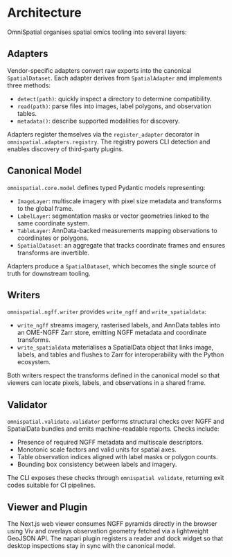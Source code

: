 # Architecture

OmniSpatial organises spatial omics tooling into several layers:

## Adapters

Vendor-specific adapters convert raw exports into the canonical `SpatialDataset`. Each adapter derives from `SpatialAdapter` and implements three methods:

- `detect(path)`: quickly inspect a directory to determine compatibility.
- `read(path)`: parse files into images, label polygons, and observation tables.
- `metadata()`: describe supported modalities for discovery.

Adapters register themselves via the `register_adapter` decorator in `omnispatial.adapters.registry`. The registry powers CLI detection and enables discovery of third-party plugins.

## Canonical Model

`omnispatial.core.model` defines typed Pydantic models representing:

- `ImageLayer`: multiscale imagery with pixel size metadata and transforms to the global frame.
- `LabelLayer`: segmentation masks or vector geometries linked to the same coordinate system.
- `TableLayer`: AnnData-backed measurements mapping observations to coordinates or polygons.
- `SpatialDataset`: an aggregate that tracks coordinate frames and ensures transforms are invertible.

Adapters produce a `SpatialDataset`, which becomes the single source of truth for downstream tooling.

## Writers

`omnispatial.ngff.writer` provides `write_ngff` and `write_spatialdata`:

- `write_ngff` streams imagery, rasterised labels, and AnnData tables into an OME-NGFF Zarr store, emitting NGFF metadata and coordinate transforms.
- `write_spatialdata` materialises a SpatialData object that links image, labels, and tables and flushes to Zarr for interoperability with the Python ecosystem.

Both writers respect the transforms defined in the canonical model so that viewers can locate pixels, labels, and observations in a shared frame.

## Validator

`omnispatial.validate.validator` performs structural checks over NGFF and SpatialData bundles and emits machine-readable reports. Checks include:

- Presence of required NGFF metadata and multiscale descriptors.
- Monotonic scale factors and valid units for spatial axes.
- Table observation indices aligned with label masks or polygon counts.
- Bounding box consistency between labels and imagery.

The CLI exposes these checks through `omnispatial validate`, returning exit codes suitable for CI pipelines.

## Viewer and Plugin

The Next.js web viewer consumes NGFF pyramids directly in the browser using Viv and overlays observation geometry fetched via a lightweight GeoJSON API. The napari plugin registers a reader and dock widget so that desktop inspections stay in sync with the canonical model.

